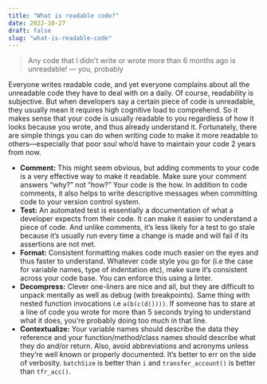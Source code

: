 ```yaml
---
title: "What is readable code?"
date: 2022-10-27
draft: false
slug: "what-is-readable-code"
---
```


> Any code that I didn’t write or wrote more than 6 months ago is unreadable! — you, probably

Everyone writes readable code, and yet everyone complains about all the unreadable code they have to deal with on a daily. Of course, readability is subjective. But when developers say a certain piece of code is unreadable, they usually mean it requires high cognitive load to comprehend. So it makes sense that your code is usually readable to you regardless of how it looks because you wrote, and thus already understand it. Fortunately, there are simple things you can do when writing code to make it more readable to others—especially that poor soul who’d have to maintain your code 2 years from now.

- **Comment:** This might seem obvious, but adding comments to your code is a very effective way to make it readable. Make sure your comment answers “why?” not “how?” Your code is the how.
In addition to code comments, it also helps to write descriptive messages when committing code to your version control system.
- **Test:** An automated test is essentially a documentation of what a developer expects from their code. It can make it easier to understand a piece of code. And unlike comments, it’s less likely for a test to go stale because it’s usually run every time a change is made and will fail if its assertions are not met.
- **Format:** Consistent formatting makes code much easier on the eyes and thus faster to understand. Whatever code style you go for (i.e the case for variable names, type of indentation etc), make sure it’s consistent across your code base. You can enforce this using a linter.
- **Decompress:** Clever one-liners are nice and all, but they are difficult to unpack mentally as well as debug (with breakpoints). Same thing with nested function invocations i.e `a(b(c(d())))`. If someone has to stare at a line of code you wrote for more than 5 seconds trying to understand what it does, you’re probably doing too much in that line.
- **Contextualize:** Your variable names should describe the data they reference and your function/method/class names should describe what they do and/or return. Also, avoid abbreviations and acronyms unless they’re well known or properly documented. It’s better to err on the side of verbosity. `batchSize` is better than `i` and `transfer_account()` is better than `tfr_acc()`.
